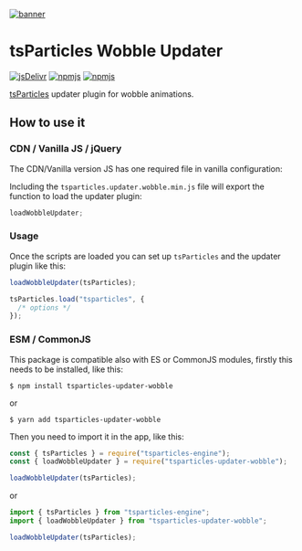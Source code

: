 [![banner](https://particles.js.org/images/banner2.png)](https://particles.js.org)

# tsParticles Wobble Updater

[![jsDelivr](https://data.jsdelivr.com/v1/package/npm/tsparticles-updater-wobble/badge)](https://www.jsdelivr.com/package/npm/tsparticles-updater-wobble)
[![npmjs](https://badge.fury.io/js/tsparticles-updater-wobble.svg)](https://www.npmjs.com/package/tsparticles-updater-wobble)
[![npmjs](https://img.shields.io/npm/dt/tsparticles-updater-wobble)](https://www.npmjs.com/package/tsparticles-updater-wobble)

[tsParticles](https://github.com/matteobruni/tsparticles) updater plugin for wobble animations.

## How to use it

### CDN / Vanilla JS / jQuery

The CDN/Vanilla version JS has one required file in vanilla configuration:

Including the `tsparticles.updater.wobble.min.js` file will export the function to load the updater plugin:

```javascript
loadWobbleUpdater;
```

### Usage

Once the scripts are loaded you can set up `tsParticles` and the updater plugin like this:

```javascript
loadWobbleUpdater(tsParticles);

tsParticles.load("tsparticles", {
  /* options */
});
```

### ESM / CommonJS

This package is compatible also with ES or CommonJS modules, firstly this needs to be installed, like this:

```shell
$ npm install tsparticles-updater-wobble
```

or

```shell
$ yarn add tsparticles-updater-wobble
```

Then you need to import it in the app, like this:

```javascript
const { tsParticles } = require("tsparticles-engine");
const { loadWobbleUpdater } = require("tsparticles-updater-wobble");

loadWobbleUpdater(tsParticles);
```

or

```javascript
import { tsParticles } from "tsparticles-engine";
import { loadWobbleUpdater } from "tsparticles-updater-wobble";

loadWobbleUpdater(tsParticles);
```
